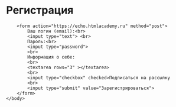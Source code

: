 <!DOCTYPE html>
<html>
    <head>
        <meta charset="utf-8">
        <title>Испытание: форма регистрации</title>
    </head>
    <body>
        <h1>Регистрация</h1>

        <form action="https://echo.htmlacademy.ru" method="post">
            Ваш логин (email):<br>
            <input type="text"> <br>
            Пароль:<br>
            <input type="password">
            <br>
            Информация о себе:
            <br>
            <textarea rows="3" ></textarea>
            <br>
            <input type="checkbox" checked>Подписаться на рассылку
            <br>
            <input type="submit" value="Зарегистрироваться">
        </form>
    </body>
</html>
